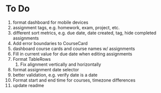 # To Do

1. format dashboard for mobile devices
2. assignment tags, e.g. homework, exam, project, etc.
3. different sort metrics, e.g. due date, date created, tag, hide completed assignments
4. Add error boundaries to CourseCard
5. dashboard course cards and course names w/ assignments
6. Fill in current value for due date when editing assignments
7. Format TableRows
   1. Fix alignment vertically and horizontally
8. format assignment date selector
9. better validation, e.g. verify date is a date
10. Format start and end time for courses, timezone differences
11. update readme